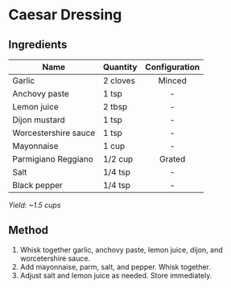 # Caesar Dressing

## Ingredients

| Name                 | Quantity | Configuration |
| -------------------- | -------- | :-----------: |
| Garlic               | 2 cloves |    Minced     |
| Anchovy paste        | 1 tsp    |       -       |
| Lemon juice          | 2 tbsp   |       -       |
| Dijon mustard        | 1 tsp    |       -       |
| Worcestershire sauce | 1 tsp    |       -       |
| Mayonnaise           | 1 cup    |       -       |
| Parmigiano Reggiano  | 1/2 cup  |    Grated     |
| Salt                 | 1/4 tsp  |       -       |
| Black pepper         | 1/4 tsp  |       -       |

_Yield: ~1.5 cups_

## Method

1. Whisk together garlic, anchovy paste, lemon juice, dijon, and worcetershire sauce.
1. Add mayonnaise, parm, salt, and pepper. Whisk together.
1. Adjust salt and lemon juice as needed. Store immediately.
